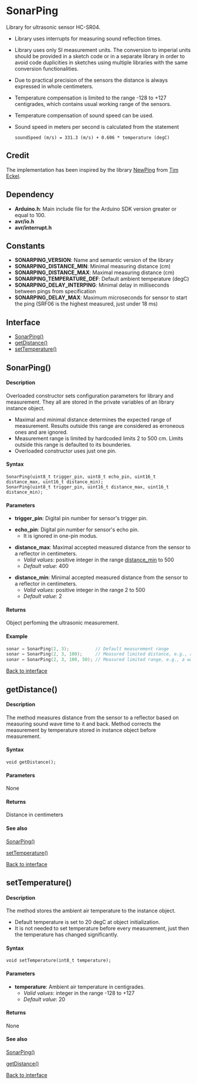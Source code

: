 <a id="library"></a>
# SonarPing
Library for ultrasonic sensor HC-SR04.
- Library uses interrupts for measuring sound reflection times.
- Library uses only SI measurement units. The conversion to imperial units should be provided in a sketch code or in a separate library in order to avoid code duplicities in sketches using multiple libraries with the same conversion functionalities.
- Due to practical precision of the sensors the distance is always expressed in whole centimeters.
- Temperature compensation is limited to the range -128 to +127 centigrades, which contains usual working range of the sensors.
- Temperature compensation of sound speed can be used.
- Sound speed in meters per second is calculated from the statement

  ```soundSpeed (m/s) = 331.3 (m/s) + 0.606 * temperature (degC)```


<a id="credit"></a>
## Credit
The implementation has been inspired by the library [NewPing](http://code.google.com/p/arduino-new-ping/) from [Tim Eckel](teckel@leethost.com).


<a id="dependency"></a>
## Dependency
- **Arduino.h**: Main include file for the Arduino SDK version greater or equal to 100.
- **avr/io.h**
- **avr/interrupt.h**

<a id="constants"></a>
## Constants
- **SONARPING\_VERSION**: Name and semantic version of the library
- **SONARPING_DISTANCE_MIN**: Minimal measuring distance (cm)
- **SONARPING_DISTANCE_MAX**: Maximal measuring distance (cm)
- **SONARPING_TEMPERATURE_DEF**: Default ambient temperature (degC)
- **SONARPING_DELAY_INTERPING**: Minimal delay in milliseconds between pings from specification
- **SONARPING_DELAY_MAX**: Maximum microseconds for sensor to start the ping (SRF06 is the highest measured, just under 18 ms)


<a id="interface"></a>
## Interface
- [SonarPing()](#SonarPing)
- [getDistance()](#getDistance)
- [setTemperature()](#setTemperature)


<a id="SonarPing"></a>
## SonarPing()
#### Description
Overloaded constructor sets configuration parameters for library and measurement. They all are stored in the private variables of an library instance object.
- Maximal and minimal distance determines the expected range of measurement. Results outside this range are considered as erroneous ones and are ignored.
- Measurement range is limited by hardcoded limits 2 to 500 cm. Limits outside this range is defaulted to its bounderies.
- Overloaded constructor uses just one pin.

#### Syntax
    SonarPing(uint8_t trigger_pin, uint8_t echo_pin, uint16_t distance_max, uint16_t distance_min);
    SonarPing(uint8_t trigger_pin, uint16_t distance_max, uint16_t distance_min);

#### Parameters
<a id="trigger_pin"></a>
- **trigger_pin**: Digital pin number for sensor's trigger pin.


<a id="echo_pin"></a>
- **echo_pin**: Digital pin number for sensor's echo pin.
  - It is ignored in one-pin modus.


<a id="distance_max"></a>
- **distance_max**: Maximal accepted measured distance from the sensor to a reflector in centimeters.
  - *Valid values*: positive integer in the range [distance_min](#distance_min) to 500
  - *Default value*: 400


<a id="distance_min"></a>
- **distance_min**: Minimal accepted measured distance from the sensor to a reflector in centimeters.
  - *Valid values*: positive integer in the range 2 to 500
  - *Default value*: 2

#### Returns
Object perfoming the ultrasonic measurement.

#### Example

``` cpp
sonar = SonarPing(2, 3);          // Default measurement range
sonar = SonarPing(2, 3, 100);     // Measured limited distance, e.g., a water barrel
sonar = SonarPing(2, 3, 100, 50); // Measured limited range, e.g., a water level
```

[Back to interface](#interface)


<a id="getDistance"></a>
## getDistance()
#### Description
The method measures distance from the sensor to a reflector based on measuring sound wave time to it and back. Method corrects the measurement by temperature stored in instance object before measurement.

#### Syntax
    void getDistance();

#### Parameters
None

#### Returns
Distance in centimeters

#### See also
[SonarPing()](#SonarPing)

[setTemperature()](#setTemperature)

[Back to interface](#interface)


<a id="setTemperature"></a>
## setTemperature()
#### Description
The method stores the ambient air temperature to the instance object.
  - Default temperature is set to 20 degC at object initialization.
  - It is not needed to set temperature before every measurement, just then the temperature has changed significantly.

#### Syntax
    void setTemperature(int8_t temperature);

#### Parameters
<a id="temperature"></a>
- **temperature**: Ambient air temperature in centigrades.
  - *Valid values*: integer in the range -128 to +127
  - *Default value*: 20

#### Returns
None

#### See also
[SonarPing()](#SonarPing)

[getDistance()](#getDistance)

[Back to interface](#interface)
